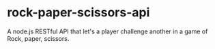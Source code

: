 # rock-paper-scissors-api
A node.js RESTful API that let's a player challenge another in a game of Rock, paper, scissors.
